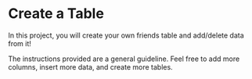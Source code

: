 # Create a Table

In this project, you will create your own friends table and add/delete data from it!

The instructions provided are a general guideline. Feel free to add more columns, insert more data, and create more tables.
